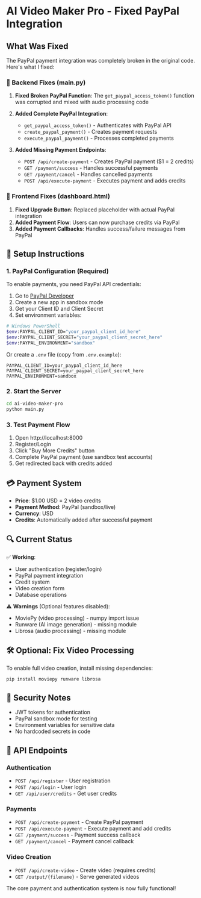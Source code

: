 # AI Video Maker Pro - Fixed PayPal Integration

## What Was Fixed

The PayPal payment integration was completely broken in the original code. Here's what I fixed:

### 🔧 Backend Fixes (main.py)

1. **Fixed Broken PayPal Function**: The `get_paypal_access_token()` function was corrupted and mixed with audio processing code
2. **Added Complete PayPal Integration**:
   - `get_paypal_access_token()` - Authenticates with PayPal API
   - `create_paypal_payment()` - Creates payment requests
   - `execute_paypal_payment()` - Processes completed payments

3. **Added Missing Payment Endpoints**:
   - `POST /api/create-payment` - Creates PayPal payment ($1 = 2 credits)
   - `GET /payment/success` - Handles successful payments
   - `GET /payment/cancel` - Handles cancelled payments
   - `POST /api/execute-payment` - Executes payment and adds credits

### 🎨 Frontend Fixes (dashboard.html)

1. **Fixed Upgrade Button**: Replaced placeholder with actual PayPal integration
2. **Added Payment Flow**: Users can now purchase credits via PayPal
3. **Added Payment Callbacks**: Handles success/failure messages from PayPal

## 🚀 Setup Instructions

### 1. PayPal Configuration (Required)

To enable payments, you need PayPal API credentials:

1. Go to [PayPal Developer](https://developer.paypal.com/)
2. Create a new app in sandbox mode
3. Get your Client ID and Client Secret
4. Set environment variables:

```bash
# Windows PowerShell
$env:PAYPAL_CLIENT_ID="your_paypal_client_id_here"
$env:PAYPAL_CLIENT_SECRET="your_paypal_client_secret_here"
$env:PAYPAL_ENVIRONMENT="sandbox"
```

Or create a `.env` file (copy from `.env.example`):
```
PAYPAL_CLIENT_ID=your_paypal_client_id_here
PAYPAL_CLIENT_SECRET=your_paypal_client_secret_here
PAYPAL_ENVIRONMENT=sandbox
```

### 2. Start the Server

```bash
cd ai-video-maker-pro
python main.py
```

### 3. Test Payment Flow

1. Open http://localhost:8000
2. Register/Login
3. Click "Buy More Credits" button
4. Complete PayPal payment (use sandbox test accounts)
5. Get redirected back with credits added

## 💳 Payment System

- **Price**: $1.00 USD = 2 video credits
- **Payment Method**: PayPal (sandbox/live)
- **Currency**: USD
- **Credits**: Automatically added after successful payment

## 🔍 Current Status

✅ **Working**:
- User authentication (register/login)
- PayPal payment integration
- Credit system
- Video creation form
- Database operations

⚠️ **Warnings** (Optional features disabled):
- MoviePy (video processing) - numpy import issue
- Runware (AI image generation) - missing module
- Librosa (audio processing) - missing module

## 🛠️ Optional: Fix Video Processing

To enable full video creation, install missing dependencies:

```bash
pip install moviepy runware librosa
```

## 🔐 Security Notes

- JWT tokens for authentication
- PayPal sandbox mode for testing
- Environment variables for sensitive data
- No hardcoded secrets in code

## 📝 API Endpoints

### Authentication
- `POST /api/register` - User registration
- `POST /api/login` - User login
- `GET /api/user/credits` - Get user credits

### Payments
- `POST /api/create-payment` - Create PayPal payment
- `POST /api/execute-payment` - Execute payment and add credits
- `GET /payment/success` - Payment success callback
- `GET /payment/cancel` - Payment cancel callback

### Video Creation
- `POST /api/create-video` - Create video (requires credits)
- `GET /output/{filename}` - Serve generated videos

The core payment and authentication system is now fully functional!